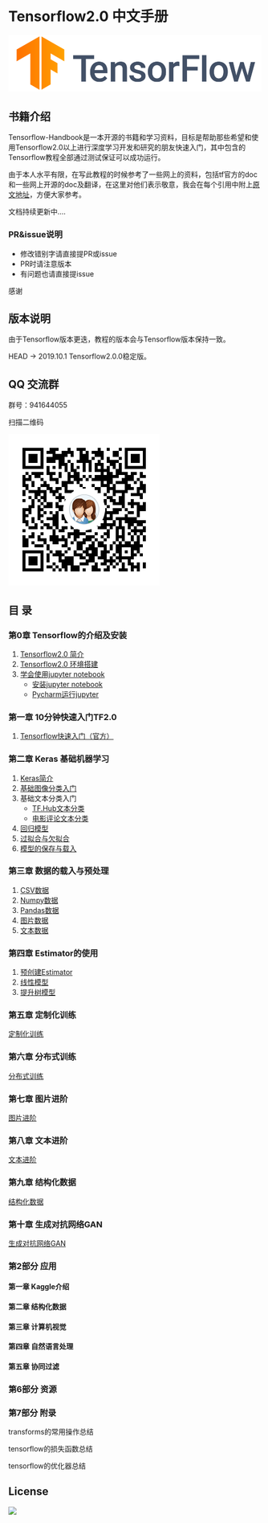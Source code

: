 # Tensorflow2.0 中文手册

<div align="center">
  <img src="./images/tensorflow.png">
</div>

## 书籍介绍

Tensorflow-Handbook是一本开源的书籍和学习资料，目标是帮助那些希望和使用Tensorflow2.0以上进行深度学习开发和研究的朋友快速入门，其中包含的Tensorflow教程全部通过测试保证可以成功运行。

由于本人水平有限，在写此教程的时候参考了一些网上的资料，包括tf官方的doc和一些网上开源的doc及翻译，在这里对他们表示敬意，我会在每个引用中附上[原文地址](./references.md)，方便大家参考。

文档持续更新中....

### PR&issue说明

- 修改错别字请直接提PR或issue
- PR时请注意版本
- 有问题也请直接提issue

感谢

## 版本说明

由于Tensorflow版本更迭，教程的版本会与Tensorflow版本保持一致。

HEAD -> 2019.10.1  Tensorflow2.0.0稳定版。

## QQ 交流群 

群号：941644055

扫描二维码

![QR1](./images/QR1.png) 

## 目 录

### 第0章 Tensorflow的介绍及安装

1. [Tensorflow2.0 简介](chapter0/0.1-tensorflow-introduction.md)
2. [Tensorflow2.0 环境搭建](chapter0/0.2-tensorflow-installation.md)
3. [学会使用jupyter notebook](chapter0/0.3-jupyter_notebook.md)
   - [安装jupyter notebook]()
   - [Pycharm运行jupyter]()

### 第一章 10分钟快速入门TF2.0

1. [Tensorflow快速入门（官方）](chapter1/1.1-beginner.ipynb)

### 第二章 Keras 基础机器学习

1. [Keras简介](chapter2/2.1-keras_overview.md)
2. [基础图像分类入门](chapter2/2.2-classification.ipynb)
3. 基础文本分类入门
   - [TF.Hub文本分类](chapter2/2.3.1-text_classification_with_hub.ipynb)
   - [电影评论文本分类](chapter2/2.3.2-text_classification.ipynb)
4. [回归模型](chapter2/2.4-regression.ipynb)
5. [过拟合与欠拟合](chapter2/2.5-overfit_and_underfit.ipynb)
6. [模型的保存与载入](chapter2/2.6-save_and_load.ipynb)

### 第三章 数据的载入与预处理

1. [CSV数据](chapter3/3.1-csv.ipynb)
2. [Numpy数据](chapter3/3.2-numpy.ipynb)
3. [Pandas数据](chapter3/3.3-pandas_dataframe.ipynb)
4. [图片数据](chapter3/3.4-images.ipynb)
5. [文本数据](chapter3/3.5-text.ipynb)

### 第四章 Estimator的使用

1. [预创建Estimator](chapter4/4.1-premade.ipynb)
2. [线性模型](chapter4/4.2-linear.ipynb)
3. [提升树模型](chapter4/4.3-boosted_trees.ipynb)

### 第五章 定制化训练

[定制化训练](chapter3/3.1-logistic-regression.ipynb)

### 第六章 分布式训练

[分布式训练](chapter3/3.2-mnist.ipynb)

### 第七章 图片进阶

[图片进阶](chapter3/3.3-rnn.ipynb)

### 第八章 文本进阶

[文本进阶]()

### 第九章 结构化数据

[结构化数据]()

### 第十章 生成对抗网络GAN

[生成对抗网络GAN]()

### 第2部分 应用

#### 第一章 Kaggle介绍

#### 第二章 结构化数据

#### 第三章 计算机视觉

#### 第四章 自然语言处理

#### 第五章 协同过滤

### 第6部分 资源

### 第7部分 附录

transforms的常用操作总结

tensorflow的损失函数总结

tensorflow的优化器总结

## License

![](https://i.creativecommons.org/l/by-nc-sa/3.0/88x31.png)
